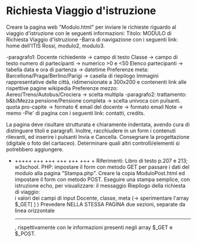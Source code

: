 # Richiesta Viaggio d'istruzione

Creare la pagina web "Modulo.html" per inviare le richieste riguardo al viaggio d'istruzione con le seguenti informazioni:
Titolo: MODULO di Richiesta Viaggio d'Istruzione
 -Barra di navigazione con i seguenti link: home dell'ITIS Rossi, modulo2, modulo3.

 -paragrafo1:
Docente richiedente -> campo di testo
Classe -> campo di testo
numero di partecipanti -> numerico >0 e <50
Elenco partecipanti -> tabella
data e ora di partenza -> datetime
Preferenze meta: Barcellona/Praga/Berlino/Parigi   -> casella di riepilogo
Immagini rappresentative delle città, ridimensionate a 300x200 e contenenti link alle rispettive pagine wikipedia 
Preferenze mezzo: Aereo/Treno/Autobus/Crociera   -> scelta multipla
   -paragrafo2:
trattamento: b&b/Mezza pensione/Pensione completa    -> scelta univoca con pulsanti.
quota pro-capite  -> formato €
email del docente -> formato email
Note -> memo
   -Pie' di pagina con i seguenti link: contatti, credits.

La pagina deve risultare strutturata e chiaramente indentata, avendo cura di distinguere titoli e paragrafi. 
Inoltre, racchiudere in un form i contenuti rilevanti, ed inserire i pulsanti Invia  e Cancella.
Consegnare la progettazione (digitale o foto del cartaceo).
Determinare quali altri controlli/elementi si potrebbero aggiungere.
+ +++++ +++ +++ +++ +++ +++ +
Riferimenti: Libro di testo p.207 e 213; w3school.
PHP: impostare il form con metodo GET per passare i dati del modulo alla pagina "Stampa.php".
Creare la copia
ModuloPost.html ed impostare il form con metodo POST.
Eseguire una stampa semplice, con istruzione echo, per visualizzare:
il messaggio Riepilogo della richiesta di viaggio:<br>
i valori dei campi di input Docente, classe, meta   (-> sperimentare l'array $_GET[ <variabile>]  )
Prevedere NELLA STESSA PAGINA due sezioni, separate da linea orizzontale <hr>, rispettivamente con le informazioni presenti negli array $_GET e $_POST.
